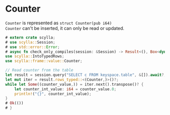 # Counter
`Counter` is represented as `struct Counter(pub i64)`\
`Counter` can't be inserted, it can only be read or updated.

```rust
# extern crate scylla;
# use scylla::Session;
# use std::error::Error;
# async fn check_only_compiles(session: &Session) -> Result<(), Box<dyn Error>> {
use scylla::IntoTypedRows;
use scylla::frame::value::Counter;

// Read counter from the table
let result = session.query("SELECT c FROM keyspace.table", &[]).await?;
let mut iter = result.rows_typed::<(Counter,)>()?;
while let Some((counter_value,)) = iter.next().transpose()? {
    let counter_int_value: i64 = counter_value.0;
    println!("{}", counter_int_value);
}
# Ok(())
# }
```